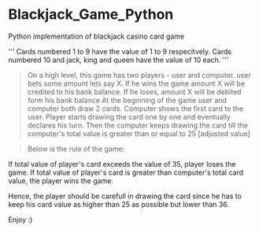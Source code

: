 # Blackjack_Game_Python
Python implementation of blackjack casino card game 

'''
Cards numbered 1 to 9 have the value of 1 to 9 respecitvely.
Cards numbered 10 and jack, king and queen have the value of 10 each.
'''

> On a high level, this game has two players - user and computer.
> user bets some amount lets say X. If he wins the game amount X will be credited to his bank balance. If he loses, amount X will 
be debited form his bank balance
>At the beginning of the game user and computer both draw 2 cards. Computer shows the first card to the user.
Player starts drawing the card one by one and eventually declares his turn. Then the computer keeps drawing the card till the 
computer's total value is greater than or equal to 25 [adjusted value]


>Below is the rule of the game:

If total value of player's card exceeds the value of 35, player loses the game.
If total value of player's card is greater than computer's total card value, the player wins the game.

Hence, the player should be carefull in drawing the card since he has to keep his card value as higher than 25 as possible
but lower than 36.

Enjoy :)



